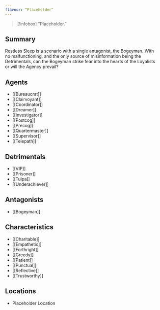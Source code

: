 ```yaml
---
flavour: “Placeholder”
---
```

> [!infobox]
> “Placeholder.”

## Summary
Restless Sleep is a scenario with a single antagonist, the Bogeyman. With no malfunctioning, and the only source of misinformation being the Detrimentals, can the Bogeyman strike fear into the hearts of the Loyalists or will the Agency prevail?

## Agents
- [[Bureaucrat]]
- [[Clairvoyant]]
- [[Coordinator]]
- [[Dreamer]]
- [[Investigator]]
- [[Postcog]]
- [[Precog]]
- [[Quartermaster]]
- [[Supervisor]]
- [[Telepath]]

## Detrimentals
- [[VIP]]
- [[Prisoner]]
- [[Tulpa]]
- [[Underachiever]]

## Antagonists
- [[Bogeyman]]

## Characteristics
- [[Charitable]]
- [[Empathetic]]
- [[Forthright]]
- [[Greedy]]
- [[Patient]]
- [[Punctual]]
- [[Reflective]]
- [[Trustworthy]]

## Locations
- Placeholder Location
